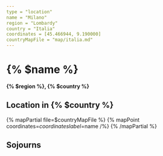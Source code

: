 ```yaml
---
type = "location"
name = "Milano"
region = "Lombardy"
country = "Italia"
coordinates = [45.466944, 9.190000]
countryMapFile = "map/italia.md"
---
```


# {% $name %}

**{% $region %}, {% $country %}**

## Location in {% $country %}

{% mapPartial file=$countryMapFile %}
  {% mapPoint coordinates=$coordinates label=$name /%}
{% /mapPartial %}

## Sojourns
